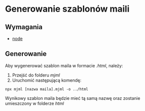 # Generowanie szablonów maili

## Wymagania

- [node](https://nodejs.org/)

## Generowanie

Aby wygenerować szablon maila w formacie *.html*, należy:
1. Przejść do folderu *mjml*
2. Uruchomić następującą komendę:

``npx mjml [nazwa maila].mjml -o ../html``

Wynikowy szablon maila będzie mieć tą samą nazwę oraz zostanie umieszczony w folderze *html*